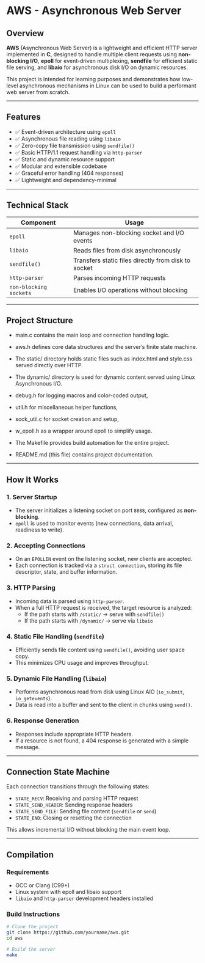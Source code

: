 # AWS - Asynchronous Web Server

## Overview

**AWS** (Asynchronous Web Server) is a lightweight and efficient HTTP server implemented in **C**, designed to handle multiple client requests using **non-blocking I/O**, **epoll** for event-driven multiplexing, **sendfile** for efficient static file serving, and **libaio** for asynchronous disk I/O on dynamic resources.

This project is intended for learning purposes and demonstrates how low-level asynchronous mechanisms in Linux can be used to build a performant web server from scratch.

---

## Features

- ✅ Event-driven architecture using `epoll`
- ✅ Asynchronous file reading using `libaio`
- ✅ Zero-copy file transmission using `sendfile()`
- ✅ Basic HTTP/1.1 request handling via `http-parser`
- ✅ Static and dynamic resource support
- ✅ Modular and extensible codebase
- ✅ Graceful error handling (404 responses)
- ✅ Lightweight and dependency-minimal

---

## Technical Stack

| Component       | Usage                                              |
|----------------|----------------------------------------------------|
| `epoll`         | Manages non-blocking socket and I/O events         |
| `libaio`        | Reads files from disk asynchronously               |
| `sendfile()`    | Transfers static files directly from disk to socket|
| `http-parser`   | Parses incoming HTTP requests                      |
| `non-blocking sockets` | Enables I/O operations without blocking       |

---

## Project Structure

- main.c contains the main loop and connection handling logic.

- aws.h defines core data structures and the server’s finite state machine.

- The static/ directory holds static files such as index.html and style.css served directly over HTTP.

- The dynamic/ directory is used for dynamic content served using Linux Asynchronous I/O.

- debug.h for logging macros and color-coded output,

- util.h for miscellaneous helper functions,

- sock_util.c for socket creation and setup,

- w_epoll.h as a wrapper around epoll to simplify usage.

- The Makefile provides build automation for the entire project.

- README.md (this file) contains project documentation.

---

## How It Works

### 1. Server Startup
- The server initializes a listening socket on port `8888`, configured as **non-blocking**.
- `epoll` is used to monitor events (new connections, data arrival, readiness to write).

### 2. Accepting Connections
- On an `EPOLLIN` event on the listening socket, new clients are accepted.
- Each connection is tracked via a `struct connection`, storing its file descriptor, state, and buffer information.

### 3. HTTP Parsing
- Incoming data is parsed using `http-parser`.
- When a full HTTP request is received, the target resource is analyzed:
  - If the path starts with `/static/` → serve with `sendfile()`
  - If the path starts with `/dynamic/` → serve via `libaio`

### 4. Static File Handling (`sendfile`)
- Efficiently sends file content using `sendfile()`, avoiding user space copy.
- This minimizes CPU usage and improves throughput.

### 5. Dynamic File Handling (`libaio`)
- Performs asynchronous read from disk using Linux AIO (`io_submit`, `io_getevents`).
- Data is read into a buffer and sent to the client in chunks using `send()`.

### 6. Response Generation
- Responses include appropriate HTTP headers.
- If a resource is not found, a 404 response is generated with a simple message.

---

## Connection State Machine

Each connection transitions through the following states:

- `STATE_RECV`: Receiving and parsing HTTP request
- `STATE_SEND_HEADER`: Sending response headers
- `STATE_SEND_FILE`: Sending file content (`sendfile` or `send`)
- `STATE_END`: Closing or resetting the connection

This allows incremental I/O without blocking the main event loop.

---

## Compilation

### Requirements

- GCC or Clang (C99+)
- Linux system with epoll and libaio support
- `libaio` and `http-parser` development headers installed

### Build Instructions

```bash
# Clone the project
git clone https://github.com/yourname/aws.git
cd aws

# Build the server
make
